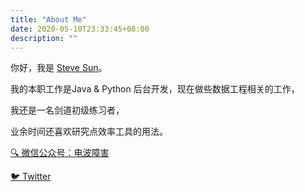 ```yaml
---
title: "About Me"
date: 2020-05-10T23:33:45+08:00
description: ""
---
```


你好，我是 [Steve Sun](https://github.com/stevedsun)。

我的本职工作是Java & Python 后台开发，现在做些数据工程相关的工作，

我还是一名剑道初级练习者，

业余时间还喜欢研究点效率工具的用法。

 [🔍 微信公众号：电波障害](https://mp.weixin.qq.com/s/zSNl-n4B9l9wyZYGVcnVJw)

 [🐦 Twitter](https://mp.weixin.qq.com/s/zSNl-n4B9l9wyZYGVcnVJw)

